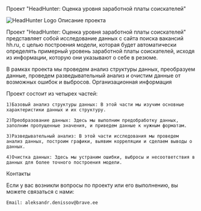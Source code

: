Проект "HeadHunter: Оценка уровня заработной платы соискателей"

![HeadHunter Logo]([https://upload.wikimedia.org/wikipedia/commons/thumb/f/f6/HH_logo_2018.svg/640px-HH_logo_2018.svg.png](https://ru.m.wikipedia.org/wiki/%D0%A4%D0%B0%D0%B9%D0%BB:HeadHunter_logo.png))
Описание проекта

Проект "HeadHunter: Оценка уровня заработной платы соискателей" представляет собой исследование данных с сайта поиска вакансий hh.ru, с целью построения модели, которая будет автоматически определять примерный уровень заработной платы соискателей, исходя из информации, которую они указывают о себе в резюме.

В рамках проекта мы проведем анализ структуры данных, преобразуем данные, проведем разведывательный анализ и очистим данные от возможных ошибок и выбросов.
Организационная информация

Проект состоит из четырех частей:

    1)Базовый анализ структуры данных: В этой части мы изучим основные характеристики данных и их структуру.

    2)Преобразование данных: Здесь мы выполним предобработку данных, заполним пропущенные значения, и приведем данные к нужным форматам.

    3)Разведывательный анализ: В этой части исследования мы проведем анализ данных, построим графики, выявим корреляции и сделаем выводы о данных.

    4)Очистка данных: Здесь мы устраним ошибки, выбросы и несоответствия в данных для более точного построения модели.



Контакты

Если у вас возникли вопросы по проекту или его выполнению, вы можете связаться с нами:

    Email: aleksandr.denissov@brave.ee
    
